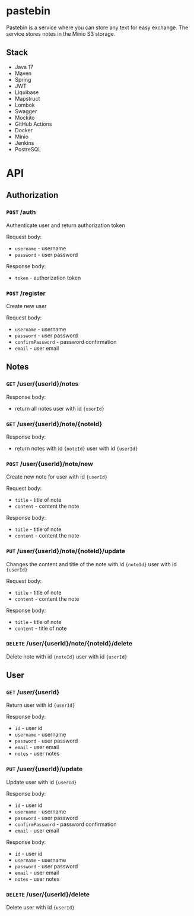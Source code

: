 # pastebin

Pastebin is a service where you can store any text for easy exchange. The service stores notes in the Minio S3 storage.

## Stack
- Java 17
- Maven
- Spring
- JWT
- Liquibase
- Mapstruct
- Lombok
- Swagger
- Mockito
- GitHub Actions
- Docker
- Minio
- Jenkins
- PostreSQL

# API

## Authorization

### `POST` /auth

Authenticate user and return authorization token

Request body:
- `username` - username
- `password` - user password

Response body:
- `token` - authorization token

### `POST` /register

Create new user

Request body:
- `username` - username
- `password` - user password
- `confirmPassword` - password confirmation
- `email` - user email

##  Notes

### `GET` /user/{userId}/notes

Response body:
- return all notes user with id `{userId}`

### `GET` /user/{userId}/note/{noteId}

Response body:
- return notes with id `{noteId}` user with id `{userId}`

### `POST` /user/{userId}/note/new

Create new note for user with id `{userId}`

Request body:
- `title` - title of note
- `content` - content the note

Response body:
- `title` - title of note
- `content` - content the note

### `PUT` /user/{userId}/note/{noteId}/update

Changes the content and title of the note with id `{noteId}` user with id `{userId}`

Request body:
- `title` - title of note
- `content` - content the note

Response body:
- `title` - title of note
- `content` - title of note

### `DELETE` /user/{userId}/note/{noteId}/delete

Delete note with id `{noteId}` user with id `{userId}`

## User

### `GET` /user/{userId}

Return user with id `{userId}`

Response body:
- `id` - user id
- `username` - username
- `password` - user password
- `email` - user email
- `notes` - user notes

### `PUT` /user/{userId}/update

Update user with id `{userId}`

Response body:
- `id` - user id
- `username` - username
- `password` - user password
- `confirmPassword` - password confirmation
- `email` - user email

Response body:
- `id` - user id
- `username` - username
- `password` - user password
- `email` - user email
- `notes` - user notes

### `DELETE` /user/{userId}/delete

Delete user with id `{userId}`